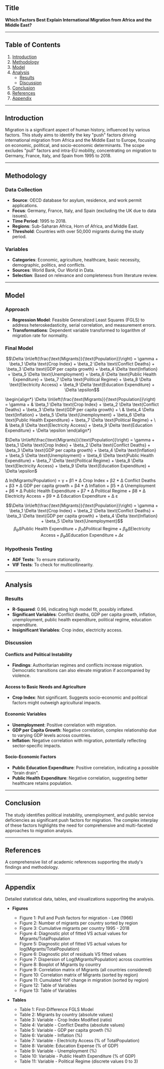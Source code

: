 ## Title
**Which Factors Best Explain International Migration from Africa and the Middle East?**

---

## Table of Contents
1. [Introduction](#introduction)
2. [Methodology](#methodology)
3. [Model](#model)
4. [Analysis](#analysis)
    - [Results](#results)
    - [Discussion](#discussion)
5. [Conclusion](#conclusion)
6. [References](#references)
7. [Appendix](#appendix)

---

## Introduction

Migration is a significant aspect of human history, influenced by various factors. This study aims to identify the key "push" factors driving international migration from Africa and the Middle East to Europe, focusing on economic, political, and socio-economic determinants. The scope excludes "pull" factors and intra-EU mobility, concentrating on migration to Germany, France, Italy, and Spain from 1995 to 2018.

---

## Methodology

### Data Collection
- **Source**: OECD database for asylum, residence, and work permit applications.
- **Focus**: Germany, France, Italy, and Spain (excluding the UK due to data issues).
- **Time Period**: 1995 to 2018.
- **Regions**: Sub-Saharan Africa, Horn of Africa, and Middle East.
- **Threshold**: Countries with over 50,000 migrants during the study period.

### Variables
- **Categories**: Economic, agriculture, healthcare, basic necessity, demographic, politics, and conflicts.
- **Sources**: World Bank, Our World in Data.
- **Selection**: Based on relevance and completeness from literature review.

---

## Model

### Approach
- **Regression Model**: Feasible Generalized Least Squares (FGLS) to address heteroskedasticity, serial correlation, and measurement errors.
- **Transformations**: Dependent variable transformed to logarithm of migration rate for normality.

### Final Model

``` math
\Delta \ln\left(\frac{\text{Migrants}}{\text{Population}}\right) = \gamma + \beta_1 \Delta \text{Crop Index} + \beta_2 \Delta \text{Conflict Deaths} + \beta_3 \Delta \text{GDP per capita growth} + \beta_4 \Delta \text{Inflation} + \beta_5 \Delta \text{Unemployment} + \beta_6 \Delta \text{Public Health Expenditure} + \beta_7 \Delta \text{Political Regime} + \beta_8 \Delta \text{Electricity Access} + \beta_9 \Delta \text{Education Expenditure} + \Delta \epsilon
```

\begin{align*}
\Delta \ln\left(\frac{\text{Migrants}}{\text{Population}}\right) = \gamma + & \beta_1 \Delta \text{Crop Index} + \beta_2 \Delta \text{Conflict Deaths} + \beta_3 \Delta \text{GDP per capita growth} + \\
& \beta_4 \Delta \text{Inflation} + \beta_5 \Delta \text{Unemployment} + \beta_6 \Delta \text{Public Health Expenditure} + \beta_7 \Delta \text{Political Regime} + \\
& \beta_8 \Delta \text{Electricity Access} + \beta_9 \Delta \text{Education Expenditure} + \Delta \epsilon
\end{align*}

$\Delta \ln\left(\frac{\text{Migrants}}{\text{Population}}\right) = \gamma + \beta_1 \Delta \text{Crop Index} + \beta_2 \Delta \text{Conflict Deaths} + \beta_3 \Delta \text{GDP per capita growth} + \beta_4 \Delta \text{Inflation} + \beta_5 \Delta \text{Unemployment} + \beta_6 \Delta \text{Public Health Expenditure} + \beta_7 \Delta \text{Political Regime} + \beta_8 \Delta \text{Electricity Access} + \beta_9 \Delta \text{Education Expenditure} + \Delta \epsilon$

Δ ln(Migrants/Population) = γ + 
β1 * Δ Crop Index + 
β2 * Δ Conflict Deaths + 
β3 * Δ GDP per capita growth + 
β4 * Δ Inflation + 
β5 * Δ Unemployment + 
β6 * Δ Public Health Expenditure + 
β7 * Δ Political Regime + 
β8 * Δ Electricity Access + 
β9 * Δ Education Expenditure + 
Δ ε

$$\Delta \ln\left(\frac{\text{Migrants}}{\text{Population}}\right) = \gamma + \beta_1 \Delta \text{Crop Index} + \beta_2 \Delta \text{Conflict Deaths} + \beta_3 \Delta \text{GDP per capita growth} + \beta_4 \Delta \text{Inflation} + \beta_5 \Delta \text{Unemployment}$$
$$\beta_6 \Delta \text{Public Health Expenditure} + \beta_7 \Delta \text{Political Regime} + \beta_8 \Delta \text{Electricity Access} + \beta_9 \Delta \text{Education Expenditure} + \Delta \epsilon$$

### Hypothesis Testing
- **ADF Tests**: To ensure stationarity.
- **VIF Tests**: To check for multicollinearity.

---

## Analysis

### Results
- **R-Squared**: 0.96, indicating high model fit, possibly inflated.
- **Significant Variables**: Conflict deaths, GDP per capita growth, inflation, unemployment, public health expenditure, political regime, education expenditure.
- **Insignificant Variables**: Crop index, electricity access.

### Discussion

#### Conflicts and Political Instability
- **Findings**: Authoritarian regimes and conflicts increase migration. Democratic transitions can also elevate migration if accompanied by violence.

#### Access to Basic Needs and Agriculture
- **Crop Index**: Not significant. Suggests socio-economic and political factors might outweigh agricultural impacts.

#### Economic Variables
- **Unemployment**: Positive correlation with migration.
- **GDP per Capita Growth**: Negative correlation, complex relationship due to varying GDP levels across countries.
- **Inflation**: Negative correlation with migration, potentially reflecting sector-specific impacts.

#### Socio-Economic Factors
- **Public Education Expenditure**: Positive correlation, indicating a possible "brain drain".
- **Public Health Expenditure**: Negative correlation, suggesting better healthcare retains population.

---

## Conclusion

The study identifies political instability, unemployment, and public service deficiencies as significant push factors for migration. The complex interplay of these factors highlights the need for comprehensive and multi-faceted approaches to migration analysis.

---

## References

A comprehensive list of academic references supporting the study's findings and methodology.

---

## Appendix

Detailed statistical data, tables, and visualizations supporting the analysis.

- **Figures**
  - Figure 1: Pull and Push factors for migration - Lee (1966)
  - Figure 2: Number of migrants per country sorted by region
  - Figure 3: Cumulative migrants per country 1995 - 2018
  - Figure 4: Diagnostic plot of fitted VS actual values for Migrants/TotalPopulation
  - Figure 5: Diagnostic plot of fitted VS actual values for log(Migrants/TotalPopulation)
  - Figure 6: Diagnostic plot of residuals VS fitted values
  - Figure 7: Dispersion of Log(Migrants/Population) across countries
  - Figure 8: Boxplot of Migrants by country
  - Figure 9: Correlation matrix of Migrants (all countries considered)
  - Figure 10: Correlation matrix of Migrants (sorted by region)
  - Figure 11: Cumulated YoY change in migration (sorted by region)
  - Figure 12: Table of Variables
  - Figure 13: Table of Variables

- **Tables**
  - Table 1: First-Difference FGLS Model
  - Table 2: Migrants by country (absolute values)
  - Table 3: Variable - Crop Index Modified (ratio)
  - Table 4: Variable - Conflict Deaths (absolute values)
  - Table 5: Variable - GDP per capita growth (%)
  - Table 6: Variable - Inflation (%)
  - Table 7: Variable - Electricity Access (% of TotalPopulation)
  - Table 8: Variable: Education Expense (% of GDP)
  - Table 9: Variable - Unemployment (%)
  - Table 10: Variable - Public Health Expenditure (% of GDP)
  - Table 11: Variable - Political Regime (discrete values 0 to 3)
